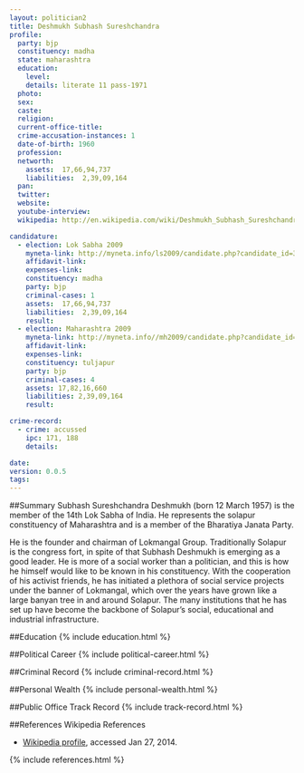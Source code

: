 ```yaml
---
layout: politician2
title: Deshmukh Subhash Sureshchandra
profile: 
  party: bjp
  constituency: madha
  state: maharashtra
  education: 
    level: 
    details: literate 11 pass-1971
  photo: 
  sex: 
  caste: 
  religion: 
  current-office-title: 
  crime-accusation-instances: 1
  date-of-birth: 1960
  profession: 
  networth: 
    assets:  17,66,94,737
    liabilities:  2,39,09,164
  pan: 
  twitter: 
  website: 
  youtube-interview: 
  wikipedia: http://en.wikipedia.com/wiki/Deshmukh_Subhash_Sureshchandra

candidature: 
  - election: Lok Sabha 2009
    myneta-link: http://myneta.info/ls2009/candidate.php?candidate_id=3748
    affidavit-link: 
    expenses-link: 
    constituency: madha 
    party: bjp
    criminal-cases: 1
    assets:  17,66,94,737
    liabilities:  2,39,09,164
    result:  
  - election: Maharashtra 2009
    myneta-link: http://myneta.info//mh2009/candidate.php?candidate_id=3167
    affidavit-link: 
    expenses-link: 
    constituency: tuljapur 
    party: bjp
    criminal-cases: 4
    assets: 17,82,16,660
    liabilities: 2,39,09,164
    result:  

crime-record: 
  - crime: accussed
    ipc: 171, 188
    details:    

date: 
version: 0.0.5
tags: 
---
```

##Summary
Subhash Sureshchandra Deshmukh (born 12 March 1957) is the member of the 14th Lok Sabha of India. He represents the solapur constituency of Maharashtra and is a member of the Bharatiya Janata Party.

He is the founder and chairman of Lokmangal Group. Traditionally Solapur is the congress fort, in spite of that Subhash Deshmukh is emerging as a good leader. He is more of a social worker than a politician, and this is how he himself would like to be known in his constituency. With the cooperation of his activist friends, he has initiated a plethora of social service projects under the banner of Lokmangal, which over the years have grown like a large banyan tree in and around Solapur. The many institutions that he has set up have become the backbone of Solapur’s social, educational and industrial infrastructure.


##Education
{% include education.html %}


##Political Career
{% include political-career.html %}


##Criminal Record
{% include criminal-record.html %}


##Personal Wealth
{% include personal-wealth.html %}


##Public Office Track Record
{% include track-record.html %}


##References
Wikipedia References
- [Wikipedia profile]({{page.profile.wikipedia}}), accessed Jan 27, 2014.



{% include references.html %}